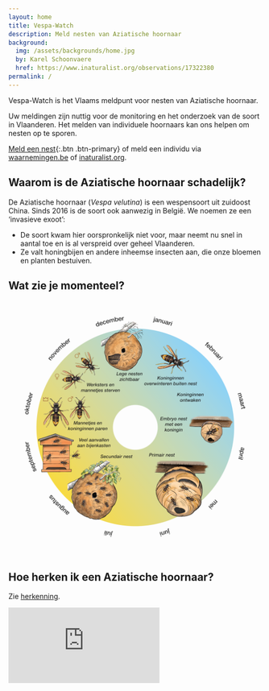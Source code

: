 ```yaml
---
layout: home
title: Vespa-Watch
description: Meld nesten van Aziatische hoornaar
background:
  img: /assets/backgrounds/home.jpg
  by: Karel Schoonvaere
  href: https://www.inaturalist.org/observations/17322380
permalink: /
---
```


Vespa-Watch is het Vlaams meldpunt voor nesten van Aziatische hoornaar.

Uw meldingen zijn nuttig voor de monitoring en het onderzoek van de soort in Vlaanderen. Het melden van individuele hoornaars kan ons helpen om nesten op te sporen.

[Meld een nest](/report-nest-form/){:.btn .btn-primary} of meld een individu via [waarnemingen.be](https://waarnemingen.be/go/vespa-velutina/) of [inaturalist.org](https://www.inaturalist.org/observations/upload).

## Waarom is de Aziatische hoornaar schadelijk?

De Aziatische hoornaar (_Vespa velutina_) is een wespensoort uit zuidoost China. Sinds 2016 is de soort ook aanwezig in België. We noemen ze een ‘invasieve exoot’:

- De soort kwam hier oorspronkelijk niet voor, maar neemt nu snel in aantal toe en is al verspreid over geheel Vlaanderen.
- Ze valt honingbijen en andere inheemse insecten aan, die onze bloemen en planten bestuiven.

## Wat zie je momenteel?

![](/assets/images/cyclus.png)


## Hoe herken ik een Aziatische hoornaar?

Zie [herkenning](/identification/).

<div class="ratio ratio-16x9">
  <iframe frameborder="0" src="https://player.vimeo.com/video/730964068?h=3f1ee4ca53" allowfullscreen></iframe>
</div>
